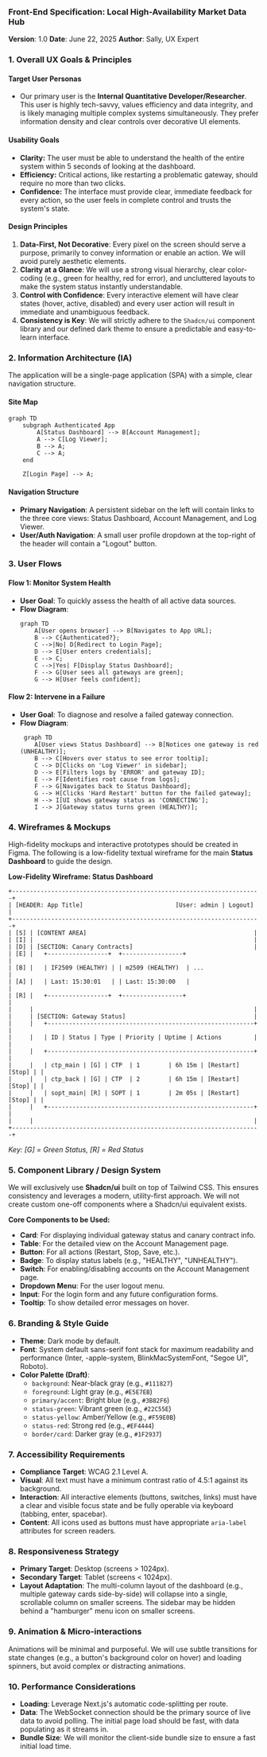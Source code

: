 ### **Front-End Specification: Local High-Availability Market Data Hub**

**Version**: 1.0
**Date**: June 22, 2025
**Author**: Sally, UX Expert

### **1. Overall UX Goals & Principles**

#### **Target User Personas**

  * Our primary user is the **Internal Quantitative Developer/Researcher**. This user is highly tech-savvy, values efficiency and data integrity, and is likely managing multiple complex systems simultaneously. They prefer information density and clear controls over decorative UI elements.

#### **Usability Goals**

  * **Clarity:** The user must be able to understand the health of the entire system within 5 seconds of looking at the dashboard.
  * **Efficiency:** Critical actions, like restarting a problematic gateway, should require no more than two clicks.
  * **Confidence:** The interface must provide clear, immediate feedback for every action, so the user feels in complete control and trusts the system's state.

#### **Design Principles**

1.  **Data-First, Not Decorative**: Every pixel on the screen should serve a purpose, primarily to convey information or enable an action. We will avoid purely aesthetic elements.
2.  **Clarity at a Glance**: We will use a strong visual hierarchy, clear color-coding (e.g., green for healthy, red for error), and uncluttered layouts to make the system status instantly understandable.
3.  **Control with Confidence**: Every interactive element will have clear states (hover, active, disabled) and every user action will result in immediate and unambiguous feedback.
4.  **Consistency is Key**: We will strictly adhere to the `Shadcn/ui` component library and our defined dark theme to ensure a predictable and easy-to-learn interface.

### **2. Information Architecture (IA)**

The application will be a single-page application (SPA) with a simple, clear navigation structure.

#### **Site Map**

```mermaid
graph TD
    subgraph Authenticated App
        A[Status Dashboard] --> B[Account Management];
        A --> C[Log Viewer];
        B --> A;
        C --> A;
    end
    
    Z[Login Page] --> A;
```

#### **Navigation Structure**

  * **Primary Navigation**: A persistent sidebar on the left will contain links to the three core views: Status Dashboard, Account Management, and Log Viewer.
  * **User/Auth Navigation**: A small user profile dropdown at the top-right of the header will contain a "Logout" button.

### **3. User Flows**

#### **Flow 1: Monitor System Health**

  * **User Goal**: To quickly assess the health of all active data sources.
  * **Flow Diagram**:
    ```mermaid
    graph TD
        A[User opens browser] --> B[Navigates to App URL];
        B --> C{Authenticated?};
        C -->|No| D[Redirect to Login Page];
        D --> E[User enters credentials];
        E --> C;
        C -->|Yes| F[Display Status Dashboard];
        F --> G[User sees all gateways are green];
        G --> H[User feels confident];
    ```

#### **Flow 2: Intervene in a Failure**

  * **User Goal**: To diagnose and resolve a failed gateway connection.
  * **Flow Diagram**:
    ```mermaid
     graph TD
        A[User views Status Dashboard] --> B[Notices one gateway is red (UNHEALTHY)];
        B --> C[Hovers over status to see error tooltip];
        C --> D[Clicks on 'Log Viewer' in sidebar];
        D --> E[Filters logs by 'ERROR' and gateway ID];
        E --> F[Identifies root cause from logs];
        F --> G[Navigates back to Status Dashboard];
        G --> H[Clicks 'Hard Restart' button for the failed gateway];
        H --> I[UI shows gateway status as 'CONNECTING'];
        I --> J[Gateway status turns green (HEALTHY)];
    ```

### **4. Wireframes & Mockups**

High-fidelity mockups and interactive prototypes should be created in Figma. The following is a low-fidelity textual wireframe for the main **Status Dashboard** to guide the design.

**Low-Fidelity Wireframe: Status Dashboard**

```
+----------------------------------------------------------------------+
| [HEADER: App Title]                          [User: admin | Logout] |
+----------------------------------------------------------------------+
| [S] | [CONTENT AREA]                                               |
| [I] |                                                              |
| [D] | [SECTION: Canary Contracts]                                  |
| [E] |   +-----------------+  +-----------------+                     |
| [B] |   | IF2509 (HEALTHY) | | m2509 (HEALTHY)  | ...                |
| [A] |   | Last: 15:30:01   | | Last: 15:30:00   |                     |
| [R] |   +-----------------+  +-----------------+                     |
|     |                                                              |
|     | [SECTION: Gateway Status]                                    |
|     |   +----------------------------------------------------------+ |
|     |   | ID | Status | Type | Priority | Uptime | Actions         | |
|     |   +----------------------------------------------------------+ |
|     |   | ctp_main | [G] | CTP  | 1        | 6h 15m | [Restart][Stop] | |
|     |   | ctp_back | [G] | CTP  | 2        | 6h 15m | [Restart][Stop] | |
|     |   | sopt_main| [R] | SOPT | 1        | 2m 05s | [Restart][Stop] | |
|     |   +----------------------------------------------------------+ |
|     |                                                              |
+----------------------------------------------------------------------+
```

*Key: [G] = Green Status, [R] = Red Status*

### **5. Component Library / Design System**

We will exclusively use **Shadcn/ui** built on top of Tailwind CSS. This ensures consistency and leverages a modern, utility-first approach. We will not create custom one-off components where a Shadcn/ui equivalent exists.

**Core Components to be Used:**

  * **Card**: For displaying individual gateway status and canary contract info.
  * **Table**: For the detailed view on the Account Management page.
  * **Button**: For all actions (Restart, Stop, Save, etc.).
  * **Badge**: To display status labels (e.g., "HEALTHY", "UNHEALTHY").
  * **Switch**: For enabling/disabling accounts on the Account Management page.
  * **Dropdown Menu**: For the user logout menu.
  * **Input**: For the login form and any future configuration forms.
  * **Tooltip**: To show detailed error messages on hover.

### **6. Branding & Style Guide**

  * **Theme**: Dark mode by default.
  * **Font**: System default sans-serif font stack for maximum readability and performance (Inter, -apple-system, BlinkMacSystemFont, "Segoe UI", Roboto).
  * **Color Palette (Draft)**:
      * `background`: Near-black gray (e.g., `#111827`)
      * `foreground`: Light gray (e.g., `#E5E7EB`)
      * `primary/accent`: Bright blue (e.g., `#3B82F6`)
      * `status-green`: Vibrant green (e.g., `#22C55E`)
      * `status-yellow`: Amber/Yellow (e.g., `#F59E0B`)
      * `status-red`: Strong red (e.g., `#EF4444`)
      * `border/card`: Darker gray (e.g., `#1F2937`)

### **7. Accessibility Requirements**

  * **Compliance Target**: WCAG 2.1 Level A.
  * **Visual**: All text must have a minimum contrast ratio of 4.5:1 against its background.
  * **Interaction**: All interactive elements (buttons, switches, links) must have a clear and visible focus state and be fully operable via keyboard (tabbing, enter, spacebar).
  * **Content**: All icons used as buttons must have appropriate `aria-label` attributes for screen readers.

### **8. Responsiveness Strategy**

  * **Primary Target**: Desktop (screens \> 1024px).
  * **Secondary Target**: Tablet (screens \< 1024px).
  * **Layout Adaptation**: The multi-column layout of the dashboard (e.g., multiple gateway cards side-by-side) will collapse into a single, scrollable column on smaller screens. The sidebar may be hidden behind a "hamburger" menu icon on smaller screens.

### **9. Animation & Micro-interactions**

Animations will be minimal and purposeful. We will use subtle transitions for state changes (e.g., a button's background color on hover) and loading spinners, but avoid complex or distracting animations.

### **10. Performance Considerations**

  * **Loading**: Leverage Next.js's automatic code-splitting per route.
  * **Data**: The WebSocket connection should be the primary source of live data to avoid polling. The initial page load should be fast, with data populating as it streams in.
  * **Bundle Size**: We will monitor the client-side bundle size to ensure a fast initial load time.